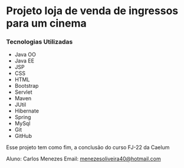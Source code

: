 <h1>Projeto loja de venda de ingressos para um cinema</h1>

<h3>Tecnologias Utilizadas</h3>

<ul>
  <li>Java OO</li>
  <li>Java EE</li>
  <li>JSP</li>
  <li>CSS</li>
  <li>HTML</li>
  <li>Bootstrap</li>
  <li>Servlet</li>
  <li>Maven</li>
  <li>JUtil</li>
  <li>Hibernate</li>
  <li>Spring</li>
  <li>MySql</li>
  <li>Git</li>
  <li>GitHub</li>
</ul>

<p>Esse projeto tem como fim, a conclusão do curso FJ-22 da Caelum</p>

Aluno: Carlos Menezes
Email: menezesoliveira40@hotmail.com
